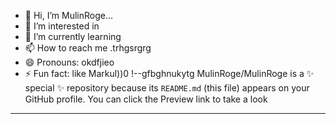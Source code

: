 - 👋 Hi, I’m MulinRoge...
- 👀 I’m interested in 
- 🌱 I’m currently learning
- 📫 How to reach me .trhgsrgrg
- 😄 Pronouns: okdfjieo
- ⚡ Fun fact: like Markul))0
!--gfbghnukytg
MulinRoge/MulinRoge is a ✨ special ✨ repository because its `README.md` (this file) appears on your GitHub profile.
You can click the Preview link to take a look 
---
